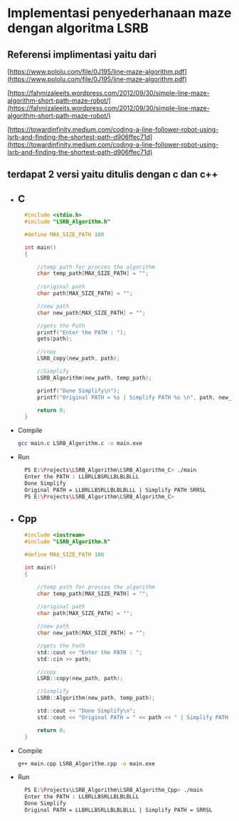 # Implementasi penyederhanaan maze dengan algoritma LSRB

## Referensi implimentasi yaitu dari 

[https://www.pololu.com/file/0J195/line-maze-algorithm.pdf](https://www.pololu.com/file/0J195/line-maze-algorithm.pdf)

[https://fahmizaleeits.wordpress.com/2012/09/30/simple-line-maze-algorithm-short-path-maze-robot/](https://fahmizaleeits.wordpress.com/2012/09/30/simple-line-maze-algorithm-short-path-maze-robot/)

[https://towardinfinity.medium.com/coding-a-line-follower-robot-using-lsrb-and-finding-the-shortest-path-d906ffec71d](https://towardinfinity.medium.com/coding-a-line-follower-robot-using-lsrb-and-finding-the-shortest-path-d906ffec71d)

## terdapat 2 versi yaitu ditulis dengan c dan c++

- ## C 

  ```c
    #include <stdio.h>
    #include "LSRB_Algorithm.h"

    #define MAX_SIZE_PATH 100

    int main()
    {    

        //temp path for procces the algorithm
        char temp_path[MAX_SIZE_PATH] = "";
        
        //original path
        char path[MAX_SIZE_PATH] = "";

        //new path
        char new_path[MAX_SIZE_PATH] = "";

        //gets the Path
        printf("Enter the PATH : ");
        gets(path);

        //copy 
        LSRB_copy(new_path, path);

        //Simplify
        LSRB_Algorithm(new_path, temp_path);

        printf("Done Simplify\n");
        printf("Original PATH = %s | Simplify PATH %s \n", path, new_path);

        return 0;
    }
  ```

- Compile
  
  ```bash
  gcc main.c LSRB_Algorithm.c -o main.exe
  ```

- Run

  ```bash
    PS E:\Projects\LSRB_Algorithm\LSRB_Algorithm_C> ./main
    Enter the PATH : LLBRLLBSRLLBLBLBLLL
    Done Simplify
    Original PATH = LLBRLLBSRLLBLBLBLLL | Simplify PATH SRRSL
    PS E:\Projects\LSRB_Algorithm\LSRB_Algorithm_C> 
  ```

- ## Cpp 

  ```c
    #include <iostream>
    #include "LSRB_Algorithm.h"

    #define MAX_SIZE_PATH 100

    int main()
    {    

        //temp path for procces the algorithm
        char temp_path[MAX_SIZE_PATH] = "";
        
        //original path
        char path[MAX_SIZE_PATH] = "";

        //new path
        char new_path[MAX_SIZE_PATH] = "";

        //gets the Path
        std::cout << "Enter the PATH : ";
        std::cin >> path;

        //copy 
        LSRB::copy(new_path, path);

        //Simplify
        LSRB::Algorithm(new_path, temp_path);

        std::cout << "Done Simplify\n";
        std::cout << "Original PATH = " << path << " | Simplify PATH = " << new_path << std::endl;

        return 0;
    }
  ```

- Compile
  
  ```bash
  g++ main.cpp LSRB_Algorithm.cpp -o main.exe
  ```

- Run

  ```bash
    PS E:\Projects\LSRB_Algorithm\LSRB_Algorithm_Cpp> ./main
    Enter the PATH : LLBRLLBSRLLBLBLBLLL
    Done Simplify
    Original PATH = LLBRLLBSRLLBLBLBLLL | Simplify PATH = SRRSL
  ```